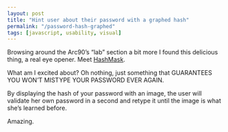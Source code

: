 ```yaml
---
layout: post
title: "Hint user about their password with a graphed hash"
permalink: "/password-hash-graphed"
tags: [javascript, usability, visual]
---
```


Browsing around the Arc90’s “lab” section a bit more I found this delicious thing, a real eye opener. Meet <a href="http://lab.arc90.com/2009/07/09/hashmask-another-more-secure-experiment-in-password-masking/">HashMask</a>.

What am I excited about? Oh nothing, just something that GUARANTEES YOU WON’T MISTYPE YOUR PASSWORD EVER AGAIN.

By displaying the hash of your password with an image, the user will validate her own password in a second and retype it until the image is what she’s learned before.

Amazing.
